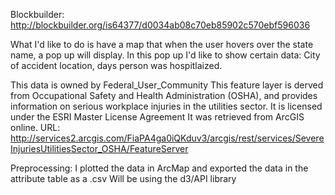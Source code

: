 Blockbuilder: http://blockbuilder.org/is64377/d0034ab08c70eb85902c570ebf596036

What I'd like to do is have a map that when the user hovers over the state name, a pop up will display. In this pop up I'd like to show certain data: City of accident location, days person was hospitlaized. 

This data is owned by Federal_User_Community
This feature layer is derved from Occupational Safety and Health Administration (OSHA), and provides information on serious workplace injuries in the utilities sector.
It is licensed under the ESRI Master License Agreement
It was retrieved from ArcGIS online. URL: http://services2.arcgis.com/FiaPA4ga0iQKduv3/arcgis/rest/services/SevereInjuriesUtilitiesSector_OSHA/FeatureServer

Preprocessing:
I plotted the data in ArcMap and exported the data in the attribute table as a .csv
Will be using the d3/API library
